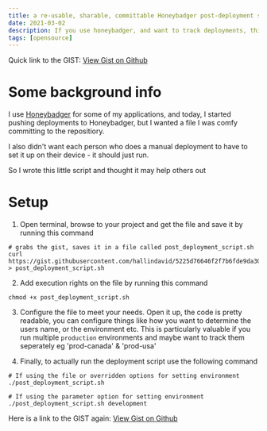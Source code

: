 ```yaml
---
title: a re-usable, sharable, committable Honeybadger post-deployment script
date: 2021-03-02
description: If you use honeybadger, and want to track deployments, this script is for you.
tags: [opensource]
---
```


Quick link to the GIST: <a href="https://gist.github.com/hallindavid/5225d76646f2f7b6fde9da30af140198">View Gist on Github</a>

# Some background info
I use <a href="https://www.honeybadger.io/">Honeybadger</a> for some of my applications, and today, I started pushing deployments to Honeybadger, but I wanted a file I was comfy committing to the repositiory.

I also didn't want each person who does a manual deployment to have to set it up on their device - it should just run.

So I wrote this little script and thought it may help others out

# Setup
 

1) Open terminal, browse to your project and get the file and save it by running this command
```shell
# grabs the gist, saves it in a file called post_deployment_script.sh
curl https://gist.githubusercontent.com/hallindavid/5225d76646f2f7b6fde9da30af140198/raw/309b994d7ea005e4587b0991920eb98f38a0feb9/post_deployment_script.sh > post_deployment_script.sh
```

2) Add execution rights on the file by running this command
```shell
chmod +x post_deployment_script.sh
```

3) Configure the file to meet your needs.  Open it up, the code is pretty readable, you can configure things like how you want to determine the users name, or the environment etc.
This is particularly valuable if you run multiple `production` environments and maybe want to track them seperately eg 'prod-canada' & 'prod-usa'
   
4) Finally, to actually run the deployment script use the following command
```shell
# If using the file or overridden options for setting environment
./post_deployment_script.sh

# If using the parameter option for setting environment
./post_deployment_script.sh development
```


Here is a link to the GIST again: <a href="https://gist.github.com/hallindavid/5225d76646f2f7b6fde9da30af140198">View Gist on Github</a>